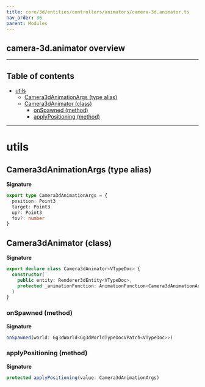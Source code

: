 ```yaml
---
title: core/3d/entities/controllers/animators/camera-3d.animator.ts
nav_order: 36
parent: Modules
---
```


## camera-3d.animator overview

---

<h2 class="text-delta">Table of contents</h2>

- [utils](#utils)
  - [Camera3dAnimationArgs (type alias)](#camera3danimationargs-type-alias)
  - [Camera3dAnimator (class)](#camera3danimator-class)
    - [onSpawned (method)](#onspawned-method)
    - [applyPositioning (method)](#applypositioning-method)

---

# utils

## Camera3dAnimationArgs (type alias)

**Signature**

```ts
export type Camera3dAnimationArgs = {
  position: Point3
  target: Point3
  up?: Point3
  fov?: number
}
```

## Camera3dAnimator (class)

**Signature**

```ts
export declare class Camera3dAnimator<VTypeDoc> {
  constructor(
    public entity: Renderer3dEntity<VTypeDoc>,
    protected _animationFunction: AnimationFunction<Camera3dAnimationArgs>
  )
}
```

### onSpawned (method)

**Signature**

```ts
onSpawned(world: Gg3dWorld<Gg3dWorldTypeDocVPatch<VTypeDoc>>)
```

### applyPositioning (method)

**Signature**

```ts
protected applyPositioning(value: Camera3dAnimationArgs)
```
